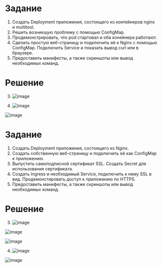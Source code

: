 # Задание
1. Создать Deployment приложения, состоящего из контейнеров nginx и multitool.
2. Решить возникшую проблему с помощью ConfigMap.
3. Продемонстрировать, что pod стартовал и оба конейнера работают.
4. Сделать простую веб-страницу и подключить её к Nginx с помощью ConfigMap. Подключить Service и показать вывод curl или в браузере.
5. Предоставить манифесты, а также скриншоты или вывод необходимых команд.

# Решение
3. ![image](https://github.com/Kul-RB/k8s/assets/53901269/f5cd3911-bb4d-489d-8521-4d11c57115d9)

4. ![image](https://github.com/Kul-RB/k8s/assets/53901269/7917333b-d78a-4dd4-ab3d-793286bb5731)

![image](https://github.com/Kul-RB/k8s/assets/53901269/62566e03-0e62-4b14-bb35-db8a3e8bdae2)

# Задание
1. Создать Deployment приложения, состоящего из Nginx.
2. Создать собственную веб-страницу и подключить её как ConfigMap к приложению.
3. Выпустить самоподписной сертификат SSL. Создать Secret для использования сертификата.
4. Создать Ingress и необходимый Service, подключить к нему SSL в вид. Продемонстировать доступ к приложению по HTTPS. 
5. Предоставить манифесты, а также скриншоты или вывод необходимых команд.

# Решение
3. ![image](https://github.com/Kul-RB/k8s/assets/53901269/88887d17-b730-479d-8c9b-f4ad0d7ea8bf)

![image](https://github.com/Kul-RB/k8s/assets/53901269/594ffde7-30b8-4abc-a806-e6588c386d9c)

![image](https://github.com/Kul-RB/k8s/assets/53901269/9aa9bb14-04e9-47ce-86f2-5cadb0a29995)

4. ![image](https://github.com/Kul-RB/k8s/assets/53901269/e7a5bfba-9607-4310-9f7f-ae2512f7b9f5)

![image](https://github.com/Kul-RB/k8s/assets/53901269/f78af93f-8c2a-4166-b2f6-146f1af65ab5)
